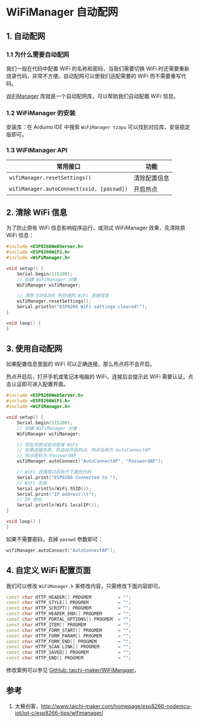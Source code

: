 # WiFiManager 自动配网

## 1. 自动配网

### 1.1 为什么需要自动配网

我们一般在代码中配置 WiFi 的名称和密码，当我们需要切换 WiFi 时还需要重新烧录代码，非常不方便。自动配网可以使我们适配需要的 WiFi 而不需要重写代码。

[WiFiManager](https://github.com/tzapu/WiFiManager) 库就是一个自动配网库，可以帮助我们自动配置 WiFi 信息。

### 1.2 WiFiManager 的安装

安装库：在 Arduino IDE 中搜索 `WiFiManager tzapu` 可以找到对应库，安装稳定版即可。

### 1.3 WiFiManager API

| 常用接口                                  | 功能         |
| ----------------------------------------- | ------------ |
| `wifiManager.resetSettings()`             | 清除配置信息 |
| `wifiManager.autoConnect(ssid, [passwd])` | 开启热点     |

## 2. 清除 WiFi 信息

为了防止原有 WiFi 信息影响程序运行，或测试 WiFiManager 效果，先清除原 WiFi 信息：

```cpp
#include <ESP8266WebServer.h>
#include <ESP8266WiFi.h>
#include <WiFiManager.h>

void setup() {
    Serial.begin(115200);
    // 创建 WiFiManager 对象
    WiFiManager wifiManager;

    // 清除 ESP8266 所存储的 WiFi 连接信息
    wifiManager.resetSettings();
    Serial.println("ESP8266 WiFi settings cleared!");
}

void loop() {
}
```

## 3. 使用自动配网

如果配置信息里面的 WiFi 可以正确连接，那么热点将不会开启。

热点开启后，打开手机或笔记本电脑的 WiFi，连接后会提示此 WiFi 需要认证，点击认证即可进入配置界面。

```cpp
#include <ESP8266WebServer.h>
#include <ESP8266WiFi.h>
#include <WiFiManager.h>

void setup() {
    Serial.begin(115200);
    // 创建 WiFiManager 对象
    WiFiManager wifiManager;

    // 现在将尝试自动连接 WiFi
    // 如果连接失败，则自动开启热点，热点名称为 AutoConnectAP
    // 热点密码为 PasswordAP
    wifiManager.autoConnect("AutoConnectAP", "PasswordAP");

    // WiFi 连接成功后执行下面的代码
    Serial.print("ESP8266 Connected to ");
    // WiFi 名称
    Serial.println(WiFi.SSID());
    Serial.print("IP address:\t");
    // IP 地址
    Serial.println(WiFi.localIP());
}

void loop() {
}
```

如果不需要密码，去掉 `passwd` 参数即可：

```cpp
wifiManager.autoConnect("AutoConnectAP");
```

## 4. 自定义 WiFi 配置页面

我们可以修改 `WiFiManager.h` 来修改内容，只需修改下面内容即可。

```cpp
const char HTTP_HEADER[] PROGMEM          = "";
const char HTTP_STYLE[] PROGMEM           = "";
const char HTTP_SCRIPT[] PROGMEM          = "";
const char HTTP_HEADER_END[] PROGMEM      = "";
const char HTTP_PORTAL_OPTIONS[] PROGMEM  = "";
const char HTTP_ITEM[] PROGMEM            = "";
const char HTTP_FORM_START[] PROGMEM      = "";
const char HTTP_FORM_PARAM[] PROGMEM      = "";
const char HTTP_FORM_END[] PROGMEM        = "";
const char HTTP_SCAN_LINK[] PROGMEM       = "";
const char HTTP_SAVED[] PROGMEM           = "";
const char HTTP_END[] PROGMEM             = "";
```

修改案例可以参见 [GitHub: taichi-maker/WiFiManager](https://github.com/taichi-maker/WiFiManager/blob/master/WiFiManager.h)。

## 参考

1. 太极创客，<http://www.taichi-maker.com/homepage/esp8266-nodemcu-iot/iot-c/esp8266-tips/wifimanager/>
